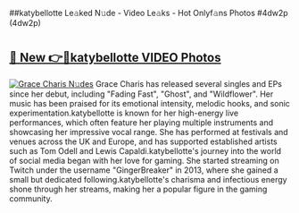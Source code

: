 ##katybellotte Le𝚊ked N𝚞de - Video Le𝚊ks - Hot Onlyf𝚊ns Photos #4dw2p (4dw2p)

# <h2><a href="https://mediaupload.pro?title=katybellotte&ref=9FEB">🔗 New 👉🔴katybellotte VIDEO Photos</a></h2>

[![Grace Charis N𝚞des](https://i.imgur.com/rIISA9y.gif)](https://mediaupload.pro?title=katybellotte&ref=9FEB)
Grace Charis has released several singles and EPs since her debut, including "Fading Fast", "Ghost", and "Wildflower". Her music has been praised for its emotional intensity, melodic hooks, and sonic experimentation.katybellotte is known for her high-energy live performances, which often feature her playing multiple instruments and showcasing her impressive vocal range. She has performed at festivals and venues across the UK and Europe, and has supported established artists such as Tom Odell and Lewis Capaldi.katybellotte's journey into the world of social media began with her love for gaming. She started streaming on Twitch under the username "GingerBreaker" in 2013, where she gained a small but dedicated following.katybellotte's charisma and infectious energy shone through her streams, making her a popular figure in the gaming community.
